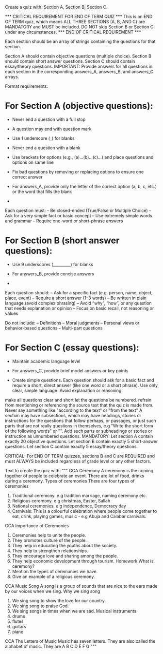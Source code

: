 

Create a quiz with:
Section A, Section B, Section C.


*** CRITICAL REQUIREMENT FOR END OF TERM QUIZ ***
This is an END OF TERM quiz, which means ALL THREE SECTIONS (A, B, AND C) are MANDATORY and MUST be included.
DO NOT skip Section B or Section C under any circumstances.
*** END OF CRITICAL REQUIREMENT ***


Each section should be an array of strings containing the questions for that section.

Section A should contain objective questions (multiple choice).
Section B should contain short answer questions.
Section C should contain essay/theory questions.
IMPORTANT: Provide answers for all questions in each section in the corresponding answers_A, answers_B, and answers_C arrays.

Format requirements:

# For Section A (objective questions):
- Never end a question with a full stop
- A question may end with question mark
- Use 1 underscore (_) for blanks
- Never end a question with a blank
- Use brackets for options (e.g., (a)...(b)...(c)...) and place questions and options on same line
- Fix bad questions by removing or replacing options to ensure one correct answer
- For answers_A, provide only the letter of the correct option (a, b, c, etc.) or the word that fills the blank

- 
Each question must:
– Be closed-ended (True/False or Multiple Choice)
– Ask for a very simple fact or basic concept
– Use extremely simple words and grammar
– Require one-word or short-phrase answers



# For Section B (short answer questions):
- Use 9 underscores (_________) for blanks
- For answers_B, provide concise answers

- 
Each question should:
– Ask for a specific fact (e.g. person, name, object, place, event)
– Require a short answer (1–3 words)
– Be written in plain language (avoid complex phrasing)
– Avoid “why”, “how”, or any question that needs explanation or opinion
– Focus on basic recall, not reasoning or values

Do not include:
– Definitions
– Moral judgments
– Personal views or behavior-based questions
– Multi-part questions




# For Section C (essay questions):
- Maintain academic language level
- For answers_C, provide brief model answers or key points

- Create simple questions. Each question should ask for a basic fact and require a short, direct answer (like one word or a short phrase). Use only clear, simple language. Avoid explanation or reasoning.




make all questions clear and short
let the questions be numbered.
refrain from mentioning or referencing the source text that the quiz is made from. Never say something like "according to the text" or "from the text"
A section may have subsections, which may have headings, stories or instructions for the questions that follow perhaps, or passages, or just such parts that are not really questions in themselves, e.g "Write the short form of the following words" or "<a story required for the questions in this section to be answered>". Add such parts or subheadings or stories or instruction as unnumbered questions.
MANDATORY: Let section A contain exactly 20 objective questions. Let section B contain exactly 5 short-answer questions. Let section C contain exactly 5 essay/theory questions.

CRITICAL: For END OF TERM quizzes, sections B and C are REQUIRED and must ALWAYS be included regardless of grade level or any other factors.

Text to create the quiz with:
  """
  CCA
Ceremony
A ceremony is the coming together of people to celebrate an event. There are lot of food, drinks during a ceremony.
Types of ceremonies
There are four types of ceremonies
1. Traditional ceremony. e.g tradition marriage, naming ceremony etc.
2. Religious ceremony. e.g christmas, Easter, Sallah
3. National ceremonies. e.g Independence, Democracy day
4. Carnivals: This is a colourful celebration where people come together to eat, drink, playing games, music - e.g Abuja and Calabar carnivals.

CCA
Importance of Ceremonies
1. Ceremonies help to unite the people.
2. They promotes culture of the people.
3. They help in educating the youths about the society.
4. They help to strengthen relationships.
5. They encourage love and sharing among the people.
6. They help economic development through tourism.
Homework
What is ceremony?
2. Mention the types of ceremonies we have.
3. Give an example of a religious ceremony.

CCA
Music Song
A song is a group of sounds that are nice to the ears made by our voices when we sing.
Why we sing song
1. We sing song to show the love for our country.
2. We sing song to praise God.
3. We sing songs in times when we are sad.
Musical instruments
1. drums
2. flutes
3. guitars
4. piano

CCA
The Letters of Music
Music has seven letters. They are also called the alphabet of music. They are A B C D E F G
 """
